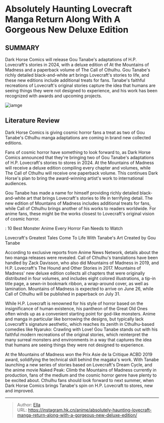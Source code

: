 # Absolutely Haunting Lovecraft Manga Return Along With A Gorgeous New Deluxe Edition


## SUMMARY 



  Dark Horse Comics will release Gou Tanabe&#39;s adaptations of H.P. Lovecraft&#39;s stories in 2024, with a deluxe edition of At the Mountains of Madness and a paperback volume of The Call of Cthulhu.   Gou Tanabe&#39;s richly detailed black-and-white art brings Lovecraft&#39;s stories to life, and these new editions include additional treats for fans.   Tanabe&#39;s faithful recreations of Lovecraft&#39;s original stories capture the idea that humans are seeing things they were not designed to experience, and his work has been recognized with awards and upcoming projects.  

![iamge](https://static1.srcdn.com/wordpress/wp-content/uploads/2023/12/work-22.jpg)

## Literature Review

Dark Horse Comics is giving cosmic horror fans a treat as two of Gou Tanabe&#39;s Cthulhu manga adaptations are coming in brand new collected editions.




Fans of cosmic horror have something to look forward to, as Dark Horse Comics announced that they&#39;re bringing two of Gou Tanabe&#39;s adaptations of H.P. Lovecraft&#39;s stories to stores in 2024. At the Mountains of Madness will receive a deluxe edition compiling every chapter and volumes, while The Call of Cthulhu will receive one paperback volume. This continues Dark Horse&#39;s plan to bring the award-winning artist&#39;s work to international audiences.




Gou Tanabe has made a name for himself providing richly detailed black-and-white art that brings Lovecraft&#39;s stories to life in terrifying detail. The new edition of Mountains of Madness includes additional treats for fans, while Call of Cthulhu brings another of his works to readers worldwide. For anime fans, these might be the works closest to Lovecraft&#39;s original vision of cosmic horror.

 : 10 Best Monster Anime Every Horror Fan Needs to Watch


 Lovecraft&#39;s Greatest Tales Come To Life With Tanabe&#39;s Art 
Created by Gou Tanabe
         

According to exclusive reports from Anime News Network, details about the two manga releases were revealed. Call of Cthulhu&#39;s translations have been handled by Zack Davisson, who also did Mountains of Madness in 2019, and H.P. Lovecraft&#39;s The Hound and Other Stories in 2017. Mountains of Madness&#39; new deluxe edition collects all chapters that were originally distributed in four volumes, and includes eight colored illustrations, a tip-in title page, a sewn-in bookmark ribbon, a wrap-around cover, as well as lamination. Mountains of Madness is expected to arrive on June 26, while Call of Cthulhu will be published in paperback on July 31.




While H.P. Lovecraft is renowned for his style of horror based on the insignificance of human existence, his pantheon of the Great Old Ones often winds up as a convenient starting point for god-like monsters. Anime and manga in particular like borrowing the designs, but typically lack Lovecraft&#39;s signature aesthetic, which reaches its zenith in Cthulhu-based comedies like Nyaruko: Crawling with Love! Gou Tanabe stands out with his faithful modern recreations of the original stories, which reinterpret the many surreal monsters and environments in a way that captures the idea that humans are seeing things they were not designed to experience.

          

At the Mountains of Madness won the Prix Asie de la Critique ACBD 2019 award, solidifying the technical skill behind the magaka&#39;s work. With Tanabe launching a new series of stories based on Lovecraft&#39;s Dream Cycle, and the anime movie Naked Peak: Climb the Mountains of Madness currently in production, fans of the medium and the cosmic horror genre have plenty to be excited about. Cthulhu fans should look forward to next summer, when Dark Horse Comics brings Tanabe&#39;s spin on H.P. Lovecraft to stores, new and improved.






---

> Author: [Ella](https://instagram.hk.cn/)  
> URL: https://instagram.hk.cn/anime/absolutely-haunting-lovecraft-manga-return-along-with-a-gorgeous-new-deluxe-edition/  

